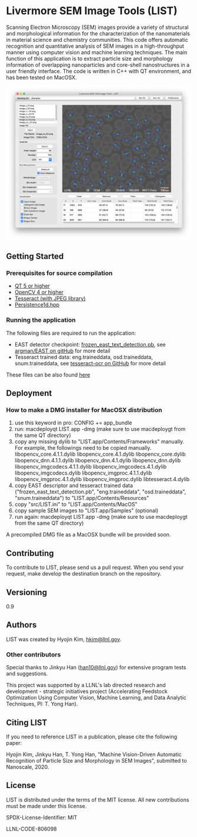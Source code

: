 # Livermore SEM Image Tools (LIST)

Scanning Electron Microscopy (SEM) images provide a variety of structural and morphological information for the characterization of the nanomaterials in material science and chemistry communities. This code offers automatic recognition and quantitative analysis of SEM images in a high-throughput manner using computer vision and machine learning techniques. The main function of this application is to extract particle size and morphology information of overlapping nanoparticles and core-shell nanostructures in a user friendly interface. The code is written in C++ with QT environment, and has been tested on MacOSX. 

![Screenshot](https://github.com/LLNL/LIST/blob/master/sample_screen01.png)


## Getting Started

### Prerequisites for source compilation

- [QT 5 or higher](qt.io)
- [OpenCV 4 or higher](opencv.org)
- [Tesseract (with JPEG library)](https://github.com/tesseract-ocr/tesseract)
- [Persistence1d.hpp](http:://www.csc.kth.se/~weinkauf/notes/persistence1d.html)


### Running the application

The following files are required to run the application:
- EAST detector checkpoint: [frozen_east_text_detection.pb](https://github.com/ZER-0-NE/EAST-Detector-for-text-detection-using-OpenCV/blob/master/frozen_east_text_detection.pb), see [argman/EAST on gitHub](https://github.com/argman/EAST) for more detail
- Tesseract trained data: eng.traineddata, osd.traineddata, snum.traineddata, see [tesseract-ocr on GitHub](https://github.com/tesseract-ocr/tesseract) for more detail

These files can be also found [here](https://drive.google.com/drive/folders/1OZpahXs4Cjl32rLvtefyhCaiHONB7SL4?usp=sharing)



## Deployment

### How to make a DMG installer for MacOSX distribution

1. use this keyword in pro: CONFIG += app_bundle
2. run: macdeployqt LIST.app -dmg (make sure to use macdeploygt from the same QT directory)
3. copy any missing dylib to "LIST.app/Contents/Frameworks" manually. For example, the followings need to be copied manually.   
	libopencv_core.4.1.1.dylib
	libopencv_core.4.1.dylib
	libopencv_core.dylib
	libopencv_dnn.4.1.1.dylib
	libopencv_dnn.4.1.dylib
	libopencv_dnn.dylib
	libopencv_imgcodecs.4.1.1.dylib
	libopencv_imgcodecs.4.1.dylib
	libopencv_imgcodecs.dylib
	libopencv_imgproc.4.1.1.dylib
	libopencv_imgproc.4.1.dylib
	libopencv_imgproc.dylib
	libtesseract.4.dylib
4. copy EAST descriptor and tesseract trained data ("frozen_east_text_detection.pb", "eng.traineddata", "osd.traineddata", "snum.traineddata") to "LIST.app/Contents/Resources"
5. copy "src/LIST.ini" to "LIST.app/Contents/MacOS"
6. copy sample SEM images to "LIST.app/Samples" (optional)
7. run again: macdeployqt LIST.app -dmg (make sure to use macdeploygt from the same QT directory)

A precompiled DMG file as a MacOSX bundle will be provided soon. 



## Contributing

To contribute to LIST, please send us a pull request. When you send your request, make develop 
the destination branch on the repository.
 


## Versioning
0.9



## Authors

LIST was created by Hyojin Kim, hkim@llnl.gov. 

### Other contributors
Special thanks to Jinkyu Han (han10@llnl.gov) for extensive program tests and suggestions.
 
This project was supported by a LLNL's lab directed research and development - strategic initiatives project (Accelerating Feedstock Optimization Using Computer Vision, Machine Learning, and Data Analytic Techniques, PI: T. Yong Han). 



## Citing LIST

If you need to reference LIST in a publication, please cite the following paper:

Hyojin Kim, Jinkyu Han, T. Yong Han, "Machine Vision-Driven Automatic Recognition of Particle Size and Morphology in SEM Images", submitted to Nanoscale, 2020. 



## License
LIST is distributed under the terms of the MIT license. All new contributions must be made under this license.

SPDX-License-Identifier: MIT

LLNL-CODE-806098

